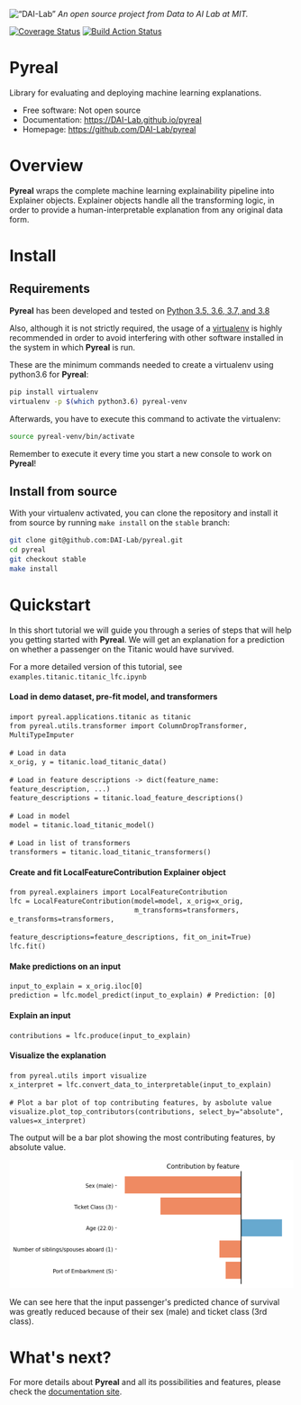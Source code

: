 <p align="left">
<img width=15% src="https://dai.lids.mit.edu/wp-content/uploads/2018/06/Logo_DAI_highres.png" alt=“DAI-Lab” />
<i>An open source project from Data to AI Lab at MIT.</i>
</p>

<!-- Uncomment these lines after releasing the package to PyPI for version and downloads badges -->
<!--[![PyPI Shield](https://img.shields.io/pypi/v/pyreal.svg)](https://pypi.python.org/pypi/pyreal)-->
<!--[![Downloads](https://pepy.tech/badge/pyreal)](https://pepy.tech/project/pyreal)-->
<!--[![Travis CI Shield](https://travis-ci.org/DAI-Lab/pyreal.svg?branch=master)](https://travis-ci.org/DAI-Lab/pyreal)-->
[![Coverage Status](https://codecov.io/gh/DAI-Lab/pyreal/branch/master/graph/badge.svg)](https://codecov.io/gh/DAI-Lab/pyreal)
[![Build Action Status](https://github.com/DAI-Lab/pyreal/workflows/Test%20CI/badge.svg)](https://github.com/DAI-Lab/pyreal/actions)
# Pyreal

Library for evaluating and deploying machine learning explanations.

- Free software: Not open source
- Documentation: https://DAI-Lab.github.io/pyreal
- Homepage: https://github.com/DAI-Lab/pyreal

# Overview

**Pyreal** wraps the complete machine learning explainability pipeline into Explainer objects. Explainer objects
handle all the transforming logic, in order to provide a human-interpretable explanation from any original
data form.

# Install

## Requirements

**Pyreal** has been developed and tested on [Python 3.5, 3.6, 3.7, and 3.8](https://www.python.org/downloads/)

Also, although it is not strictly required, the usage of a [virtualenv](https://virtualenv.pypa.io/en/latest/)
is highly recommended in order to avoid interfering with other software installed in the system
in which **Pyreal** is run.

These are the minimum commands needed to create a virtualenv using python3.6 for **Pyreal**:

```bash
pip install virtualenv
virtualenv -p $(which python3.6) pyreal-venv
```

Afterwards, you have to execute this command to activate the virtualenv:

```bash
source pyreal-venv/bin/activate
```

Remember to execute it every time you start a new console to work on **Pyreal**!

<!-- Uncomment this section after releasing the package to PyPI for installation instructions
## Install from PyPI

After creating the virtualenv and activating it, we recommend using
[pip](https://pip.pypa.io/en/stable/) in order to install **Pyreal**:

```bash
pip install pyreal
```

This will pull and install the latest stable release from [PyPI](https://pypi.org/).
-->

## Install from source

With your virtualenv activated, you can clone the repository and install it from
source by running `make install` on the `stable` branch:

```bash
git clone git@github.com:DAI-Lab/pyreal.git
cd pyreal
git checkout stable
make install
```

<!--## Install for Development

If you want to contribute to the project, a few more steps are required to make the project ready
for development.

Please head to the [Contributing Guide](https://DAI-Lab.github.io/pyreal/contributing.html#get-started)
for more details about this process.-->

# Quickstart

In this short tutorial we will guide you through a series of steps that will help you
getting started with **Pyreal**. We will get an explanation for a prediction on whether a
passenger on the Titanic would have survived.

 For a more detailed version of this tutorial, see
`examples.titanic.titanic_lfc.ipynb`

#### Load in demo dataset, pre-fit model, and transformers
```python3
import pyreal.applications.titanic as titanic
from pyreal.utils.transformer import ColumnDropTransformer, MultiTypeImputer

# Load in data
x_orig, y = titanic.load_titanic_data()

# Load in feature descriptions -> dict(feature_name: feature_description, ...)
feature_descriptions = titanic.load_feature_descriptions()

# Load in model
model = titanic.load_titanic_model()

# Load in list of transformers
transformers = titanic.load_titanic_transformers()
```

#### Create and fit LocalFeatureContribution Explainer object
```python3
from pyreal.explainers import LocalFeatureContribution
lfc = LocalFeatureContribution(model=model, x_orig=x_orig,
                               m_transforms=transformers, e_transforms=transformers,
                               feature_descriptions=feature_descriptions, fit_on_init=True)
lfc.fit()
```

#### Make predictions on an input
```python3
input_to_explain = x_orig.iloc[0]
prediction = lfc.model_predict(input_to_explain) # Prediction: [0]
```

#### Explain an input
```python3
contributions = lfc.produce(input_to_explain)
```

#### Visualize the explanation
```python3
from pyreal.utils import visualize
x_interpret = lfc.convert_data_to_interpretable(input_to_explain)

# Plot a bar plot of top contributing features, by asbolute value
visualize.plot_top_contributors(contributions, select_by="absolute", values=x_interpret)
```

The output will be a bar plot showing the most contributing features, by absolute value.

![Quickstart](docs/images/quickstart.png)

We can see here that the input passenger's predicted chance of survival was greatly reduced
because of their sex (male) and ticket class (3rd class).

# What's next?

For more details about **Pyreal** and all its possibilities
and features, please check the [documentation site](
https://DAI-Lab.github.io/pyreal/).
